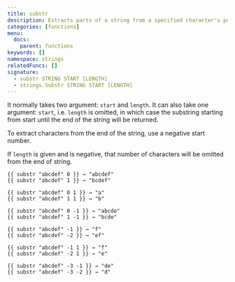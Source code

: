 ```yaml
---
title: substr
description: Extracts parts of a string from a specified character's position and returns the specified number of characters.
categories: [functions]
menu:
  docs:
    parent: functions
keywords: []
namespace: strings
relatedFuncs: []
signature:
  - substr STRING START [LENGTH]
  - strings.Substr STRING START [LENGTH]
---
```


It normally takes two argument: `start` and `length`. It can also take one argument: `start`, i.e. `length` is omitted, in which case the substring starting from start until the end of the string will be returned.

To extract characters from the end of the string, use a negative start number.

If `length` is given and is negative, that number of characters will be omitted from the end of string.

```go-html-template
{{ substr "abcdef" 0 }} → "abcdef"
{{ substr "abcdef" 1 }} → "bcdef"

{{ substr "abcdef" 0 1 }} → "a"
{{ substr "abcdef" 1 1 }} → "b"

{{ substr "abcdef" 0 -1 }} → "abcde"
{{ substr "abcdef" 1 -1 }} → "bcde"

{{ substr "abcdef" -1 }} → "f"
{{ substr "abcdef" -2 }} → "ef"

{{ substr "abcdef" -1 1 }} → "f"
{{ substr "abcdef" -2 1 }} → "e"

{{ substr "abcdef" -3 -1 }} → "de"
{{ substr "abcdef" -3 -2 }} → "d"
```
